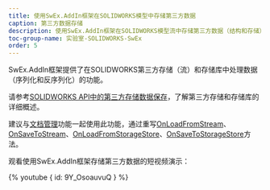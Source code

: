 ```yaml
---
title: 使用SwEx.AddIn框架在SOLIDWORKS模型中存储第三方数据
caption: 第三方数据存储
description: 使用SwEx.AddIn框架在SOLIDWORKS模型流中存储第三方数据（结构和存储）
toc-group-name: 实验室-SOLIDWORKS-SwEx
order: 5
---
```

SwEx.AddIn框架提供了在SOLIDWORKS第三方存储（流）和存储库中处理数据（序列化和反序列化）的功能。

请参考[SOLIDWORKS API中的第三方存储数据保存](/solidworks-api/data-storage/third-party/)，了解第三方存储和存储库的详细概述。

建议与[文档管理](/labs/solidworks/swex/add-in/documents-management/)功能一起使用此功能，通过重写[OnLoadFromStream](https://docs.codestack.net/swex/add-in/html/M_CodeStack_SwEx_AddIn_Core_DocumentHandler_OnLoadFromStream.htm)、[OnSaveToStream](https://docs.codestack.net/swex/add-in/html/M_CodeStack_SwEx_AddIn_Core_DocumentHandler_OnSaveToStream.htm)、[OnLoadFromStorageStore](https://docs.codestack.net/swex/add-in/html/M_CodeStack_SwEx_AddIn_Core_DocumentHandler_OnLoadFromStorageStore.htm)、[OnSaveToStorageStore](https://docs.codestack.net/swex/add-in/html/M_CodeStack_SwEx_AddIn_Core_DocumentHandler_OnSaveToStorageStore.htm)方法。

观看使用SwEx.AddIn框架存储第三方数据的短视频演示：

{% youtube { id: 9Y_OsoauvuQ } %}